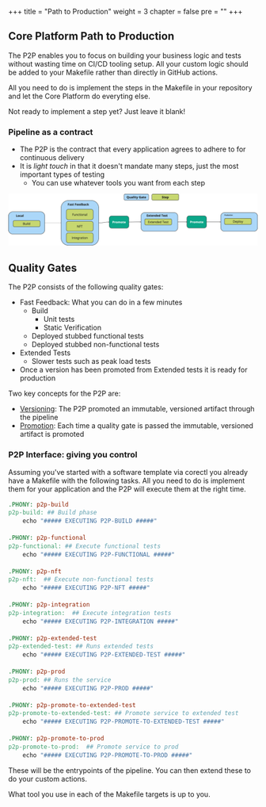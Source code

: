 +++
title = "Path to Production"
weight = 3
chapter = false
pre = ""
+++

## Core Platform Path to Production

The P2P enables you to focus on building your business logic and tests without
wasting time on CI/CD tooling setup.
All your custom logic should be added to your Makefile rather than directly in GitHub actions.

All you need to do is implement the steps in the Makefile in your repository and let the Core Platform do everyting else.

Not ready to implement a step yet? Just leave it blank!

### Pipeline as a contract

* The P2P is the contract that every application agrees to adhere to for continuous delivery
* It is *light touch* in that it doesn't mandate many steps, just the most important types of testing
  * You can use whatever tools you want from each step

![p2p.png](p2p.png)

## Quality Gates

The P2P consists of the following quality gates:

* Fast Feedback: What you can do in a few minutes
  * Build
    * Unit tests
    * Static Verification
  * Deployed stubbed functional tests
  * Deployed stubbed non-functional tests
* Extended Tests
  * Slower tests such as peak load tests
* Once a version has been promoted from Extended tests it is ready for production

Two key concepts for the P2P are:

* [Versioning](./versioning): The P2P promoted an immutable, versioned artifact through the pipeline
* [Promotion](./reference/promotion): Each time a quality gate is passed the immutable, versioned artifact is promoted


### P2P Interface: giving you control

Assuming you've started with a software template via corectl you already have a Makefile with the following tasks.
All you need to do is implement them for your application and the P2P will execute them at the right time.

```makefile
.PHONY: p2p-build
p2p-build: ## Build phase
    echo "##### EXECUTING P2P-BUILD #####"

.PHONY: p2p-functional
p2p-functional: ## Execute functional tests
    echo "##### EXECUTING P2P-FUNCTIONAL #####"

.PHONY: p2p-nft
p2p-nft:  ## Execute non-functional tests
    echo "##### EXECUTING P2P-NFT #####"

.PHONY: p2p-integration
p2p-integration:  ## Execute integration tests
    echo "##### EXECUTING P2P-INTEGRATION #####"

.PHONY: p2p-extended-test
p2p-extended-test: ## Runs extended tests
    echo "##### EXECUTING P2P-EXTENDED-TEST #####"

.PHONY: p2p-prod
p2p-prod: ## Runs the service
    echo "##### EXECUTING P2P-PROD #####"

.PHONY: p2p-promote-to-extended-test
p2p-promote-to-extended-test: ## Promote service to extended test
    echo "##### EXECUTING P2P-PROMOTE-TO-EXTENDED-TEST #####"

.PHONY: p2p-promote-to-prod
p2p-promote-to-prod:  ## Promote service to prod
    echo "##### EXECUTING P2P-PROMOTE-TO-PROD #####"
```
These will be the entrypoints of the pipeline. You can then extend these to do your custom actions.

What tool you use in each of the Makefile targets is up to you.
